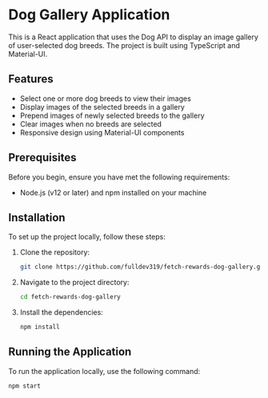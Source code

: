 # Dog Gallery Application

This is a React application that uses the Dog API to display an image gallery of user-selected dog breeds. The project is built using TypeScript and Material-UI.

## Features

- Select one or more dog breeds to view their images
- Display images of the selected breeds in a gallery
- Prepend images of newly selected breeds to the gallery
- Clear images when no breeds are selected
- Responsive design using Material-UI components

## Prerequisites

Before you begin, ensure you have met the following requirements:

- Node.js (v12 or later) and npm installed on your machine

## Installation

To set up the project locally, follow these steps:

1. Clone the repository:

   ```sh
   git clone https://github.com/fulldev319/fetch-rewards-dog-gallery.git
   ```

2. Navigate to the project directory:

   ```sh
   cd fetch-rewards-dog-gallery
   ```

3. Install the dependencies:
   ```sh
   npm install
   ```

## Running the Application

To run the application locally, use the following command:

```sh
npm start
```

